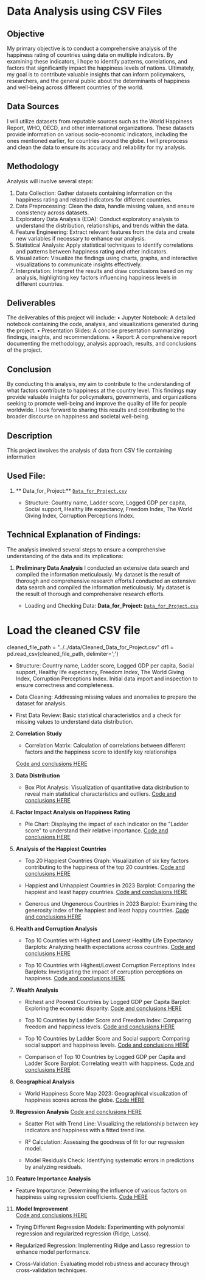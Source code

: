 # Data Analysis using CSV Files

## Objective
My primary objective is to conduct a comprehensive analysis of the happiness rating of countries using data on multiple indicators. By examining these indicators, I hope to identify patterns, correlations, and factors that significantly impact the happiness levels of nations. Ultimately, my goal is to contribute valuable insights that can inform policymakers, researchers, and the general public about the determinants of happiness and well-being across different countries of the world.

## Data Sources
 I will utilize datasets from reputable sources such as the World Happiness Report, WHO, OECD, and other international organizations. These datasets provide information on various socio-economic indicators, including the ones mentioned earlier, for countries around the globe. I will preprocess and clean the data to ensure its accuracy and reliability for my analysis.

## Methodology

 Analysis will involve several steps:

1.	Data Collection: Gather datasets containing information on the happiness rating and related indicators for different countries.
2.	Data Preprocessing: Clean the data, handle missing values, and ensure consistency across datasets.
3.	Exploratory Data Analysis (EDA): Conduct exploratory analysis to understand the distribution, relationships, and trends within the data.
4.	Feature Engineering: Extract relevant features from the data and create new variables if necessary to enhance our analysis.
5.	Statistical Analysis: Apply statistical techniques to identify correlations and patterns between happiness rating and other indicators.
6.	Visualization: Visualize the findings using charts, graphs, and interactive visualizations to communicate insights effectively.
7.	Interpretation: Interpret the results and draw conclusions based on my analysis, highlighting key factors influencing happiness levels in different countries.

## Deliverables
The deliverables of this project will include:
•	Jupyter Notebook: A detailed notebook containing the code, analysis, and visualizations generated during the project.
•	Presentation Slides: A concise presentation summarizing  findings, insights, and recommendations.
•	Report: A comprehensive report documenting the methodology, analysis approach, results, and conclusions of the project.

## Conclusion
By conducting this analysis, my aim to contribute to the understanding of what factors contribute to happiness at the country level. This findings may provide valuable insights for policymakers, governments, and organizations seeking to promote well-being and improve the quality of life for people worldwide. I look forward to sharing this results and contributing to the broader discourse on happiness and societal well-being.

## Description

This project involves the analysis of data from  CSV file containing information 

## Used File:
1. ** Data_for_Project:** [`Data_for_Project.csv`](../../data/Data_for_Project.csv)

   - Structure: Country name, Ladder score, Logged GDP per capita, Social support, Healthy life expectancy, Freedom Index, The World Giving Index, Corruption Perceptions Index. 


## Technical Explanation of Findings:

  The analysis involved several steps to ensure a comprehensive understanding of the data and its implications:

1. **Preliminary Data Analysis**
  I conducted an extensive data search and compiled the information meticulously. My dataset is the result of thorough and comprehensive research efforts.I conducted an extensive data search and compiled the information meticulously. My dataset is the result of thorough and comprehensive research efforts.
  
   - Loading and Checking Data:
**Data_for_Project:** [`Data_for_Project.csv`](../../data/Data_for_Project.csv)  
# Load the cleaned CSV file
cleaned_file_path = "../../data/Cleaned_Data_for_Project.csv"
df1 = pd.read_csv(cleaned_file_path, delimiter=';')

   - Structure: Country name, Ladder score, Logged GDP per capita, Social support, Healthy life expectancy, Freedom Index, The World Giving Index, Corruption Perceptions Index.  Initial data import and inspection to ensure correctness and completeness.

   - Data Cleaning: Addressing missing values and anomalies to prepare the dataset for analysis.

   - First Data Review: Basic statistical characteristics and a check for missing values to understand data distribution.

2. **Correlation Study**

   - Correlation Matrix: Calculation of correlations between different factors and the happiness score to identify key relationships

   [Code and conclusions HERE](analysis.ipynb#Correlation-matrix-and-distribution-plots)

3. **Data Distribution**

   - Box Plot Analysis: Visualization of quantitative data distribution to reveal main statistical characteristics and outliers.
   [Code and conclusions HERE](analysis.ipynb#Data-distribution-plots)

4. **Factor Impact Analysis on Happiness Rating**

   - Pie Chart: Displaying the impact of each indicator on the "Ladder score" to understand their relative importance.
   [Code and conclusions HERE](analysis.ipynb#Analysis-of-factors-influencing-the-happiness-ranking)

   
   
5. **Analysis of the Happiest Countries**

   - Top 20 Happiest Countries Graph: Visualization of six key factors contributing to the happiness of the top 20 countries.
   [Code and conclusions HERE](analysis.ipynb#Top-20-Happiest-Countries:-Six-factors)

   - Happiest and Unhappiest Countries in 2023 Barplot: Comparing the happiest and least happy countries.
   [Code and conclusions HERE](analysis.ipynb#-Happiest-and-Unhappiest-Countries-in-2023)

   - Generous and Ungenerous Countries in 2023 Barplot: Examining the generosity index of the happiest and least happy countries.
   [Code and conclusions HERE](analysis.ipynb#Generous-and-Ungenerous-Countries-in-2023)

6. **Health and Corruption Analysis**

   - Top 10 Countries with Highest and Lowest Healthy Life Expectancy Barplots: Analyzing health expectations across countries.
   [Code and conclusions HERE](analysis.ipynb#Top-10-countries-with-the-highest-healthy-life-expectancy)

   - Top 10 Countries with Highest/Lowest Corruption Perceptions Index Barplots: Investigating the impact of corruption perceptions on      happiness.
   [Code and conclusions HERE](analysis.ipynb#Top-10-countries-with-the-highest-/-lowest-Corruption-Perceptions-Index)


7. **Wealth Analysis**

   - Richest and Poorest Countries by Logged GDP per Capita Barplot: Exploring the economic disparity.
   [Code and conclusions HERE](analysis.ipynb#Richest-and-Poorest-Countries-by-Logged-GDP-per-capita)

   - Top 10 Countries by Ladder Score and Freedom Index: Comparing freedom and happiness levels.
    [Code and conclusions HERE](analysis.ipynb#Top-10-countries-by-Ladder-Score-and-Freedom-Index)

   - Top 10 Countries by Ladder Score and Social support: Comparing social support and happiness levels.
   [Code and conclusions HERE](analysis.ipynb#Top-10-countries-by-Ladder-Score-and-Social-support)

   - Comparison of Top 10 Countries by Logged GDP per Capita and Ladder Score Barplot: Correlating wealth with happiness.
    [Code and conclusions HERE](analysis.ipynb#Comparison-Top-10-the-best-and-the-worst-countries-in-terms-of-Logged-GDP-per-capita-and-Ladder-score)
   

8. **Geographical Analysis**

   - World Happiness Score Map 2023: Geographical visualization of happiness scores across the globe.
   [Code HERE](analysis.ipynb#Geographical-analysis)

9. **Regression Analysis**
 [Code and conclusions HERE](analysis.ipynb#Linear-Regression-Analysis-and-Outlier-Detection-between-Logged-GDP-per-capita-and-Ladder-score)


   - Scatter Plot with Trend Line: Visualizing the relationship between key indicators and happiness with a fitted trend line.

   - R² Calculation: Assessing the goodness of fit for our regression model.

   - Model Residuals Check: Identifying systematic errors in predictions by analyzing residuals.

10. **Feature Importance Analysis**

   - Feature Importance: Determining the influence of various factors on happiness using regression coefficients.
     [Code HERE](analysis.ipynb##Analysis-of-the-importance-of-characteristics)
     

11. **Model Improvement**  
 [Code and conclusions HERE](analysis.ipynb#Trying-different-regression-models)

   - Trying Different Regression Models: Experimenting with polynomial regression and regularized regression (Ridge, Lasso).

   - Regularized Regression: Implementing Ridge and Lasso regression to enhance model performance.
   
   - Cross-Validation: Evaluating model robustness and accuracy through cross-validation techniques.



